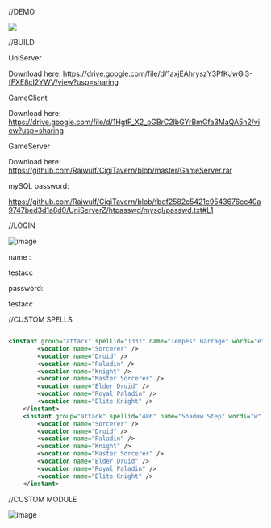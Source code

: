 //DEMO

[![](https://markdown-videos-api.jorgenkh.no/youtube/V48-Qp4gi4U)](https://youtu.be/V48-Qp4gi4U)

//BUILD

UniServer

Download here: https://drive.google.com/file/d/1axjEAhryszY3PfKJwGl3-fFXE8cI2YWV/view?usp=sharing

GameClient

Download here: https://drive.google.com/file/d/1HgtF_X2_oGBrC2lbGYrBmGfa3MaQA5n2/view?usp=sharing

GameServer

Download here: https://github.com/Raiwulf/CigiTavern/blob/master/GameServer.rar

mySQL password:

https://github.com/Raiwulf/CigiTavern/blob/fbdf2582c5421c9543676ec40a9747bed3d1a8d0/UniServerZ/htpasswd/mysql/passwd.txt#L1

//LOGIN

![image](https://github.com/Raiwulf/CigiTavern/assets/16378092/04298f17-6e47-44fb-ba65-9ca02d4e7d07)

name : 

testacc

password:

testacc

//CUSTOM SPELLS
```xml

<instant group="attack" spellid="1337" name="Tempest Barrage" words="e" level="1" mana="0" premium="0" range="8" blockwalls="0" selftarget="1" cooldown="0" groupcooldown="0" needlearn="0" script="attack/tempest_barrage.lua">
		<vocation name="Sorcerer" />
		<vocation name="Druid" />
		<vocation name="Paladin" />
		<vocation name="Knight" />
		<vocation name="Master Sorcerer" />
		<vocation name="Elder Druid" />
		<vocation name="Royal Paladin" />
		<vocation name="Elite Knight" />
	</instant>
	<instant group="attack" spellid="486" name="Shadow Step" words="w" level="1" mana="0" premium="0" blockwalls="1" selftarget="1" cooldown="0" groupcooldown="0" needlearn="0" script="attack/shadow_step.lua">
		<vocation name="Sorcerer" />
		<vocation name="Druid" />
		<vocation name="Paladin" />
		<vocation name="Knight" />
		<vocation name="Master Sorcerer" />
		<vocation name="Elder Druid" />
		<vocation name="Royal Paladin" />
		<vocation name="Elite Knight" />
	</instant>
```

 //CUSTOM MODULE

![image](https://github.com/Raiwulf/CigiTavern/assets/16378092/25c4c861-8108-42a1-877f-361f9330e72c)
